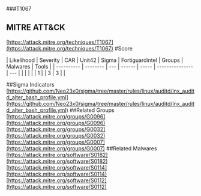 ###T1067
## MITRE ATT&CK
[https://attack.mitre.org/techniques/T1067](https://attack.mitre.org/techniques/T1067)
#Score

| Likelihood | Severity | CAR | Unit42 | Sigma | Fortiguardintel | Groups | Malwares | Tools |
| ---------- | -------- | --- | ------ | ----- | --------------- | ---  |
 |   |   |   |   | 1 |   | 3 | 3 |   |

##Sigma Indicators
[https://github.com/Neo23x0/sigma/tree/master/rules/linux/auditd/lnx_auditd_alter_bash_profile.yml](https://github.com/Neo23x0/sigma/tree/master/rules/linux/auditd/lnx_auditd_alter_bash_profile.yml)
[]()
##Related Groups
[https://attack.mitre.org/groups/G0096](https://attack.mitre.org/groups/G0096)
[https://attack.mitre.org/groups/G0032](https://attack.mitre.org/groups/G0032)
[https://attack.mitre.org/groups/G0007](https://attack.mitre.org/groups/G0007)
[]()
##Related Malwares
[https://attack.mitre.org/software/S0182](https://attack.mitre.org/software/S0182)
[https://attack.mitre.org/software/S0114](https://attack.mitre.org/software/S0114)
[https://attack.mitre.org/software/S0112](https://attack.mitre.org/software/S0112)
[]()
